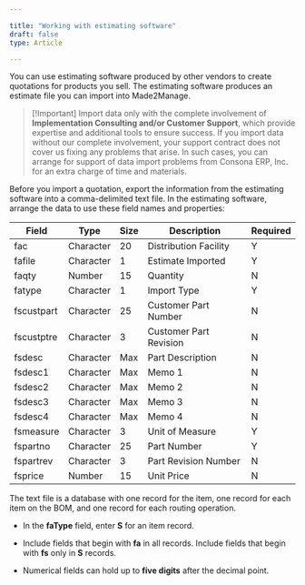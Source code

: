 ```yaml
---

title: "Working with estimating software"
draft: false
type: Article

---
```


You can use estimating software produced by other vendors to create quotations for products you sell. The estimating software produces an estimate file you can import into Made2Manage.

> [!Important] Import data only with the complete involvement of **Implementation Consulting and/or Customer Support**, which provide expertise and additional tools to ensure success. If you import data without our complete involvement, your support contract does not cover us fixing any problems that arise. In such cases, you can arrange for support of data import problems from Consona ERP, Inc. for an extra charge of time and materials.

Before you import a quotation, export the information from the estimating software into a comma-delimited text file. In the estimating software, arrange the data to use these field names and properties:

| Field      | Type      | Size | Description            | Required |
|------------|-----------|------|------------------------|----------|
| fac        | Character | 20   | Distribution Facility  | Y        |
| fafile     | Character | 1    | Estimate Imported      | Y        |
| faqty      | Number    | 15   | Quantity               | N        |
| fatype     | Character | 1    | Import Type            | Y        |
| fscustpart | Character | 25   | Customer Part Number   | N        |
| fscustptre | Character | 3    | Customer Part Revision | N        |
| fsdesc     | Character | Max  | Part Description       | N        |
| fsdesc1    | Character | Max  | Memo 1                 | N        |
| fsdesc2    | Character | Max  | Memo 2                 | N        |
| fsdesc3    | Character | Max  | Memo 3                 | N        |
| fsdesc4    | Character | Max  | Memo 4                 | N        |
| fsmeasure  | Character | 3    | Unit of Measure        | Y        |
| fspartno   | Character | 25   | Part Number            | Y        |
| fspartrev  | Character | 3    | Part Revision Number   | N        |
| fsprice    | Number    | 15   | Unit Price             | N        |

The text file is a database with one record for the item, one record for each item on the BOM, and one record for each routing operation.

- In the **faType** field, enter **S** for an item record.

- Include fields that begin with **fa** in all records. Include fields that begin with **fs** only in **S** records.

- Numerical fields can hold up to **five digits** after the decimal point.

​